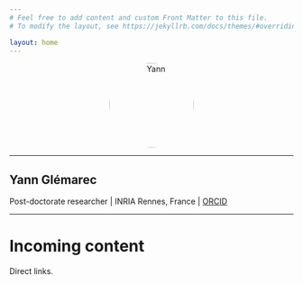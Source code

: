 ```yaml
---
# Feel free to add content and custom Front Matter to this file.
# To modify the layout, see https://jekyllrb.com/docs/themes/#overriding-theme-defaults

layout: home
---
```



<p style="text-align: center;">
  <img src="{{ '/pictures/yann.jpg' | relative_url }}" alt="Yann" style="width:150px; border-radius: 50%;" />
</p>

---

## Yann Glémarec

Post-doctorate researcher | INRIA Rennes, France | [ORCID](https://orcid.org/0000-0003-1717-6048) 

--- 

# Incoming content

Direct links.